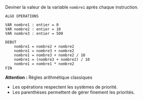 Deviner la valeur de la variable `nombre1` après chaque instruction.

```algo
ALGO OPERATIONS

VAR nombre1 : entier = 0
VAR nombre2 : entier = 10
VAR nombre3 : entier = 500

DEBUT
    nombre1 = nombre2 + nombre2
    nombre1 = nombre3 + nombre2
    nombre1 = nombre3 + nombre2 / 10
    nombre1 = (nombre3 + nombre2) / 10
    nombre1 = nombre1 * nombre2
FIN
```

**Attention :** Règles arithmétique classiques

- Les opérations respectent les systèmes de priorité.
- Les parenthèses permettent de gérer finement les priorités.